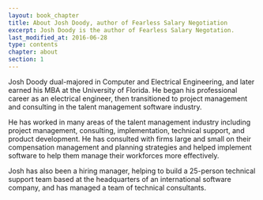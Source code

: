 ```yaml
---
layout: book_chapter
title: About Josh Doody, author of Fearless Salary Negotiation
excerpt: Josh Doody is the author of Fearless Salary Negotation.
last_modified_at: 2016-06-28
type: contents
chapter: about
section: 1
---
```


Josh Doody dual-majored in Computer and Electrical Engineering, and later earned his MBA at the University of Florida. He began his professional career as an electrical engineer, then transitioned to project management and consulting in the talent management software industry. 

He has worked in many areas of the talent management industry including project management, consulting, implementation, technical support, and product development. He has consulted with firms large and small on their compensation management and planning strategies and helped implement software to help them manage their workforces more effectively.

Josh has also been a hiring manager, helping to build a 25-person technical support team based at the headquarters of an international software company, and has managed a team of technical consultants.
